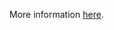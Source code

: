 More information [here](https://docs.prismacloud.io/en/enterprise-edition/policy-reference/azure-policies/azure-iam-policies/azr-general-194).
